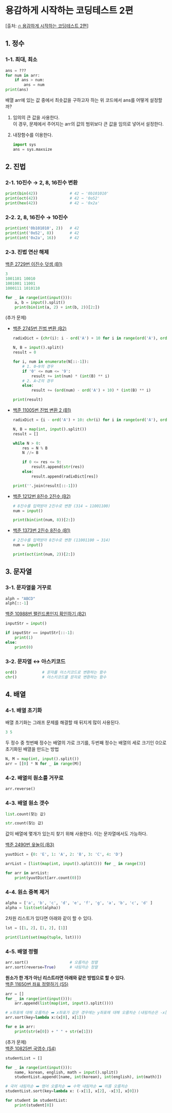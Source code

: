 # 용감하게 시작하는 코딩테스트 2편
[출처: [🔥 용감하게 시작하는 코딩테스트 2편](https://covenant.tistory.com/142)]

## 1. 정수

### 1-1. 최대, 최소
```Python
ans = ???
for num in arr:
    if ans > num:
        ans = num
print(ans)
```
배열 arr에 있는 값 중에서 최솟값을 구하고자 하는 위 코드에서 ans를 어떻게 설정할까?
1. 임의의 큰 값을 사용한다.  
    이 경우, 문제에서 주어지는 arr의 값의 범위보다 큰 값을 임의로 넣어서 설정한다.

2. 내장함수를 이용한다.  
    ```Python
    import sys
    ans = sys.maxsize
    ```
## 2. 진법

### 2-1. 10진수 → 2, 8, 16진수 변환
```Python
print(bin(42))              # 42 → '0b101010'
print(oct(42))              # 42 → '0o52'
print(hex(42))              # 42 → '0x2a'
```

### 2-2. 2, 8, 16진수 → 10진수
```Python
print(int('0b101010', 2))   # 42
print(int('0o52', 8))       # 42
print(int('0x2a', 16))      # 42
```

### 2-3. 진법 연산 해제
[백준 2729번 이진수 덧셈 (B1)](https://www.acmicpc.net/problem/2729)
```Python
3
1001101 10010
1001001 11001
1000111 1010110
```
```Python
for _ in range(int(input())):
    a, b = input().split()
    print(bin(int(a, 2) + int(b, 2))[2:])
```

(추가 문제)
- [백준 2745번 진법 변환 (B2)](https://www.acmicpc.net/problem/2745)
    ```Python
    radixDict = {chr(i): i - ord('A') + 10 for i in range(ord('A'), ord('Z') + 1)}

    N, B = input().split()
    result = 0

    for i, num in enumerate(N[::-1]):
        # 1. 0~9의 경우
        if '0' <= num <= '9':
            result += int(num) * (int(B) ** i)
        # 2. A~Z의 경우
        else:
            result += (ord(num) - ord('A') + 10) * (int(B) ** i)

    print(result)
    ```
- [백준 11005번 진법 변환 2 (B1)](https://www.acmicpc.net/problem/11005)
    ```Python
    radixDict = {i - ord('A') + 10: chr(i) for i in range(ord('A'), ord('Z') + 1)}

    N, B = map(int, input().split())
    result = []

    while N > 0:
        res = N % B
        N //= B

        if 0 <= res <= 9:
            result.append(str(res))
        else:
            result.append(radixDict[res])

    print(''.join(result[::-1]))
    ```
- [백준 1212번 8진수 2진수 (B2)](https://www.acmicpc.net/problem/1212)
    ```Python
    # 8진수를 입력받아 2진수로 변환 (314 → 11001100)
    num = input()

    print(bin(int(num, 8))[2:])
    ```
- [백준 1373번 2진수 8진수 (B1)](https://www.acmicpc.net/problem/1373)
    ```Python
    # 2진수를 입력받아 8진수로 변환 (11001100 → 314)
    num = input()

    print(oct(int(num, 2))[2:])
    ```

## 3. 문자열

### 3-1. 문자열을 거꾸로
```Python
alph = "ABCD"
alph[::-1]
```

[백준 10988번 팰린드롬인지 확인하기 (B2)](https://www.acmicpc.net/problem/10988)
```Python
inputStr = input()

if inputStr == inputStr[::-1]:
    print(1)
else:
    print(0)
```

### 3-2. 문자열 ↔️ 아스키코드
```Python
ord()           # 문자를 아스키코드로 변환하는 함수
chr()           # 아스키코드를 문자로 변환하는 함수
```

## 4. 배열

### 4-1. 배열 초기화
배열 초기화는 그래프 문제를 해결할 때 뒤지게 많이 사용된다.
```Python
3 5
```
두 정수 중 첫번째 정수는 배열의 가로 크기를, 두번째 정수는 배열의 세로 크기인 0으로 초기화된 배열을 만드는 방법
```Python
N, M = map(int, input().split())
arr = [[0] * N for _ in range(M)]
```

### 4-2. 배열의 원소를 거꾸로
```Python
arr.reverse()
```

### 4-3. 배열 원소 갯수
```Python
list.count(찾는 값)
```
```Python
str.count(찾는 값)
```
값이 배열에 몇개가 있는지 찾기 위해 사용한다. 이는 문자열에서도 가능하다.

[백준 2490번 윳놀이 (B3)](https://www.acmicpc.net/problem/2490)
```Python
yuutDict = {0: 'E', 1: 'A', 2: 'B', 3: 'C', 4: 'D'}

arrList = [list(map(int, input().split())) for _ in range(3)]

for arr in arrList:
    print(yuutDict[arr.count(0)])
```

### 4-4. 원소 중복 제거
```Python
alpha = ['a', 'b', 'c', 'd', 'e', 'f', 'g', 'a', 'b', 'c', 'd' ]
alpha = list(set(alpha))
```
2차원 리스트가 있다면 아래와 같이 할 수 있다.
```Python
lst = [[1, 2], [1, 2], [1]]

print(list(set(map(tuple, lst))))
```

### 4-5. 배열 정렬
```Python
arr.sort()                  # 오름차순 정렬
arr.sort(reverse=True)      # 내림차순 정렬
```
**원소가 한 개가 아닌 리스트라면 아래와 같은 방법으로 할 수 있다.**  
[백준 11650번 좌표 정렬하기 (S5)](https://www.acmicpc.net/problem/11650)
```Python
arr = []
for _ in range(int(input())):
    arr.append(list(map(int, input().split())))

# x좌표에 대해 오름차순 ➡️ x좌표가 같은 경우에는 y좌표에 대해 오름차순 (내림차순은 -x[1]로 표현 가능)
arr.sort(key=lambda x:(x[0], x[1]))

for e in arr:
    print(str(e[0]) + " " + str(e[1]))
```

(추가 문제)  
[백준 10825번 국영수 (S4)](https://www.acmicpc.net/problem/10825)
```Python
studentList = []

for _ in range(int(input())):
    name, korean, english, math = input().split()
    studentList.append([name, int(korean), int(english), int(math)])

# 국어 내림차순 ➡️ 영어 오름차순 ➡️ 수학 내림차순 ➡️ 이름 오름차순
studentList.sort(key=lambda x: (-x[1], x[2], -x[3], x[0]))

for student in studentList:
    print(student[0])
```
